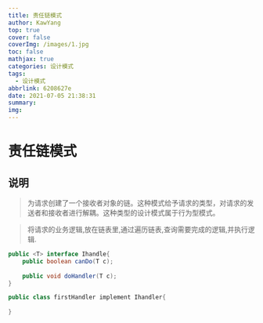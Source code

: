 ```yaml
---
title: 责任链模式
author: KawYang
top: true
cover: false
coverImg: /images/1.jpg
toc: false
mathjax: true
categories: 设计模式
tags:
  - 设计模式
abbrlink: 6208627e
date: 2021-07-05 21:38:31
summary:
img:
---
```

# 责任链模式

## 说明

> 为请求创建了一个接收者对象的链。这种模式给予请求的类型，对请求的发送者和接收者进行解耦。这种类型的设计模式属于行为型模式。

> 将请求的业务逻辑,放在链表里,通过遍历链表,查询需要完成的逻辑,并执行逻辑.

```java
public <T> interface Ihandle{
    public boolean canDo(T c);
    
    public void doHandler(T c);
}

public class firstHandler implement Ihandler{
    
}
```


